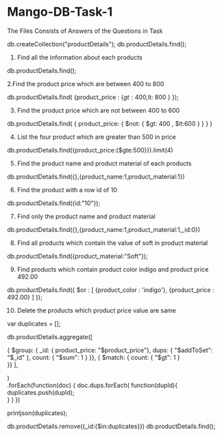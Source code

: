 # Mango-DB-Task-1
The  Files Consists of Answers of the Questions in Task

db.createCollection("productDetails");
db.productDetails.find();
1. Find all the information about each products

 db.productDetails.find();
 
2.Find the product price which are between 400 to 800

db.productDetails.find( {product_price : {$gt: 400 ,$lt: 800 } });

3. Find the product price which are not between 400 to 600

db.productDetails.find( { product_price: { $not: { $gt: 400 , $lt:600 } } } )

4. List the four product which are greater than 500 in price 

 db.productDetails.find({product_price:{$gte:500}}).limit(4)
 
5. Find the product name and product material of each products

db.productDetails.find({},{product_name:1,product_material:1})

6. Find the product with a row id of 10

  db.productDetails.find({id:"10"});
  
7. Find only the product name and product material

db.productDetails.find({},{product_name:1,product_material:1,_id:0})

8. Find all products which contain the value of soft in product material 

 db.productDetails.find({product_material:"Soft"});
 
9. Find products which contain product color indigo  and product price 492.00

db.productDetails.find({ $or : [ {product_color : 'indigo'}, {product_price : 492.00} ] });

10. Delete the products which product price value are same


var duplicates = [];

db.productDetails.aggregate([
  
  { $group: { 
    _id: { product_price: "$product_price"},
    dups: { "$addToSet": "$_id" }, 
    count: { "$sum": 1 } 
  }},
  { $match: { 
    count: { "$gt": 1 }    
  }}
],

)               
.forEach(function(doc) {
    doc.dups.forEach( function(dupId){ 
        duplicates.push(dupId);   
        }
    )
})

printjson(duplicates);     

db.productDetails.remove({_id:{$in:duplicates}})
db.productDetails.find();

